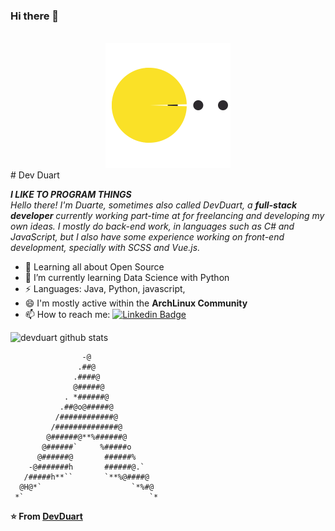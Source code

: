 ### Hi there 👋
<div align="center">
	<br>
	<img src="https://raw.githubusercontent.com/Aniket965/Aniket965/master/pacman.svg?sanitize=true" width="200" height="200">
</div>
<!--
**devduart/devduart** is a ✨ _special_ ✨ repository because its `README.md` (this file) appears on your GitHub profile.
-->
# Dev Duart
<p>
  <em>
    <b>I LIKE TO PROGRAM THINGS</b> <br>
	Hello there! I'm Duarte, sometimes also called DevDuart, a <b>full-stack developer</b> currently working part-time at for freelancing and developing my own ideas. I mostly do back-end work, in languages such as C# and JavaScript, but I also have some experience working on front-end development, specially with SCSS and Vue.js. 
    </em>  
</p>

- 🔭 Learning all about Open Source 
- 🌱 I’m currently learning Data Science with Python
- ⚡ Languages: Java, Python, javascript, 
- 😄 I'm mostly active within the **ArchLinux Community**
- 📫 How to reach me: [![Linkedin Badge](https://img.shields.io/badge/-DevDuart-blue?style=flat-square&logo=Linkedin&logoColor=white&link=https://www.linkedin.com/in/walysson-duarte-56926471/)](https://www.linkedin.com/in/walysson-duarte-56926471/) 

![devduart github stats](https://github-readme-stats.vercel.app/api?username=devduart&show_icons=true&hide_border=true)

                    -@                
                   .##@               
                  .####@                    
                  @#####@             
                . *######@            
               .##@o@#####@           
              /############@          
             /##############@         
            @######@**%######@        
           @######`     %#####o       
          @######@       ######%      
        -@#######h       ######@.`    
       /#####h**``       `**%@####@   
      @H@*`                    `*%#@  
     *`                            `* 
     
**⭐️ From [DevDuart](https://github.com/devduart)**
